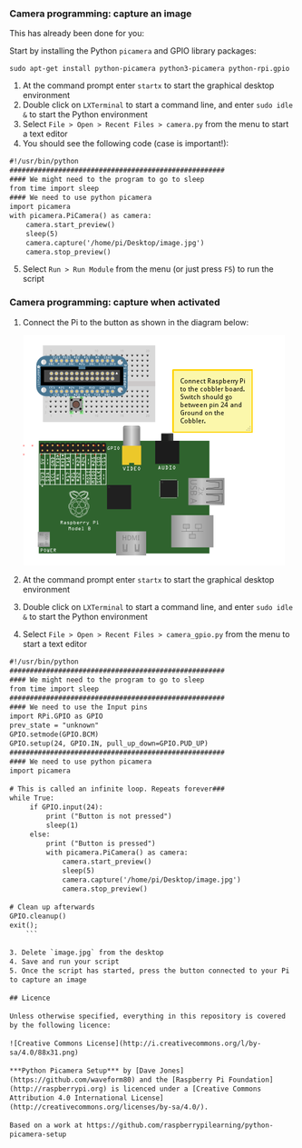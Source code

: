 ### Camera programming: capture an image
This has already been done for you:

Start by installing the Python `picamera` and GPIO library packages:

```
sudo apt-get install python-picamera python3-picamera python-rpi.gpio
```

1. At the command prompt enter `startx` to start the graphical desktop environment
2. Double click on `LXTerminal` to start a command line, and enter `sudo idle &` to start the Python environment
3. Select `File > Open > Recent Files > camera.py` from the menu to start a text editor
4. You should see the following code (case is important!):

```
#!/usr/bin/python
#####################################################
#### We might need to the program to go to sleep
from time import sleep
#### We need to use python picamera
import picamera
with picamera.PiCamera() as camera:
    camera.start_preview()
    sleep(5)
    camera.capture('/home/pi/Desktop/image.jpg')
    camera.stop_preview()
```

5. Select `Run > Run Module` from the menu (or just press `F5`) to run the script

### Camera programming: capture when activated
    
1. Connect the Pi to the button as shown in the diagram below:

    ![](../picamera-gpio-setup_tng.png)


2. At the command prompt enter `startx` to start the graphical desktop environment
3. Double click on `LXTerminal` to start a command line, and enter `sudo idle &` to start the Python environment
4. Select `File > Open > Recent Files > camera_gpio.py` from the menu to start a text editor
```
#!/usr/bin/python
#####################################################
#### We might need to the program to go to sleep
from time import sleep
#####################################################
#### We need to use the Input pins
import RPi.GPIO as GPIO
prev_state = "unknown"
GPIO.setmode(GPIO.BCM)
GPIO.setup(24, GPIO.IN, pull_up_down=GPIO.PUD_UP)
#####################################################
#### We need to use python picamera
import picamera

# This is called an infinite loop. Repeats forever###
while True:
     if GPIO.input(24):
         print ("Button is not pressed")
         sleep(1)
     else:
         print ("Button is pressed")
         with picamera.PiCamera() as camera:
             camera.start_preview()
             sleep(5)
             camera.capture('/home/pi/Desktop/image.jpg')
             camera.stop_preview()

# Clean up afterwards
GPIO.cleanup()
exit();
    ```

3. Delete `image.jpg` from the desktop
4. Save and run your script
5. Once the script has started, press the button connected to your Pi to capture an image

## Licence

Unless otherwise specified, everything in this repository is covered by the following licence:

![Creative Commons License](http://i.creativecommons.org/l/by-sa/4.0/88x31.png)

***Python Picamera Setup*** by [Dave Jones](https://github.com/waveform80) and the [Raspberry Pi Foundation](http://raspberrypi.org) is licenced under a [Creative Commons Attribution 4.0 International License](http://creativecommons.org/licenses/by-sa/4.0/).

Based on a work at https://github.com/raspberrypilearning/python-picamera-setup

